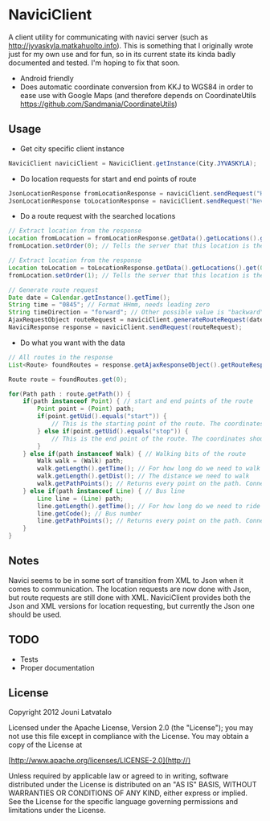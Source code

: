 NaviciClient
===============

A client utility for communicating with navici server (such as http://jyvaskyla.matkahuolto.info).
This is something that I originally wrote just for my own use and for fun, so in its current state its kinda badly documented and tested. I'm hoping to fix that soon.

- Android friendly
- Does automatic coordinate conversion from KKJ to WGS84 in order to ease use with Google Maps (and therefore depends on CoordinateUtils https://github.com/Sandmania/CoordinateUtils)

Usage
-----

- Get city specific client instance

```java
NaviciClient naviciClient = NaviciClient.getInstance(City.JYVASKYLA);
```

- Do location requests for start and end points of route

```java
JsonLocationResponse fromLocationResponse = naviciClient.sendRequest("Helokantie 1");
JsonLocationResponse toLocationResponse = naviciClient.sendRequest("Nevakatu 1");
```

- Do a route request with the searched locations

```java
// Extract location from the response
Location fromLocation = fromLocationResponse.getData().getLocations().get(0);
fromLocation.setOrder(0); // Tells the server that this location is the starting point of the route TODO replace magic number with an enum

// Extract location from the response
Location toLocation = toLocationResponse.getData().getLocations().get(0);
fromLocation.setOrder(1); // Tells the server that this location is the end point of the route TODO replace magic number with an enum

// Generate route request
Date date = Calendar.getInstance().getTime();
String time = "0845"; // Format HHmm, needs leading zero
String timeDirection = "forward"; // Other possible value is "backward". Use forward for departure time, backward for arrival time TODO make the api more selfdocumenting, create an enum or something for this
AjaxRequestObject routeRequest = naviciClient.generateRouteRequest(date, time, fromLocation, toLocation, timeDirection);
NaviciResponse response = naviciClient.sendRequest(routeRequest);
```

- Do what you want with the data

```java
// All routes in the response
List<Route> foundRoutes = response.getAjaxResponseObject().getRouteResponse().getGuiObjects().getMtrxml().getRoutes();

Route route = foundRoutes.get(0);

for(Path path : route.getPath()) {
	if(path instanceof Point) { // start and end points of the route
		Point point = (Point) path;
		if(point.getUid().equals("start")) {
			// This is the starting point of the route. The coordinates should match Helokantie 1
		} else if(point.getUid().equals("stop")) {
			// This is the end point of the route. The coordinates should match Nevakatu 1
		}
	} else if(path instanceof Walk) { // Walking bits of the route
		Walk walk = (Walk) path;
		walk.getLength().getTime(); // For how long do we need to walk
		walk.getLength().getDist(); // The distance we need to walk
		walk.getPathPoints(); // Returns every point on the path. Connect the points and you get the route you need to travel.
	} else if(path instanceof Line) { // Bus line
		Line line = (Line) path;
		line.getLength().getTime(); // For how long do we need to ride the bus
		line.getCode(); // Bus number
		line.getPathPoints(); // Returns every point on the path. Connect the points and you get the route you need to travel.
	}
}

```


Notes
-----
Navici seems to be in some sort of transition from XML to Json when it comes to communication. The location requests are now done with Json, but route requests are still done with XML.
NaviciClient provides both the Json and XML versions for location requesting, but currently the Json one should be used.

TODO
----
- Tests
- Proper documentation

License
-------
 Copyright 2012 Jouni Latvatalo

 Licensed under the Apache License, Version 2.0 (the "License");
 you may not use this file except in compliance with the License.
 You may obtain a copy of the License at

 [http://www.apache.org/licenses/LICENSE-2.0](http://)

 Unless required by applicable law or agreed to in writing, software
 distributed under the License is distributed on an "AS IS" BASIS,
 WITHOUT WARRANTIES OR CONDITIONS OF ANY KIND, either express or implied.
 See the License for the specific language governing permissions and
 limitations under the License.

